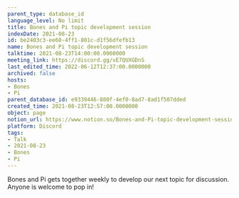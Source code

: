 ```yaml
---
parent_type: database_id
language_level: No limit
title: Bones and Pi topic development session
indexDate: 2021-08-23
id: be2403c3-ee60-4ff1-801c-d1f56dfefb13
name: Bones and Pi topic development session
talktime: 2021-08-23T14:00:00.0000000
meeting_link: https://discord.gg/vE7QUXGDnS
last_edited_time: 2022-06-12T12:37:00.0000000
archived: false
hosts:
- Bones
- Pi
parent_database_id: e9339446-880f-4ef0-8ad7-8ad1f507dded
created_time: 2021-08-23T12:57:00.0000000
object: page
notion_url: https://www.notion.so/Bones-and-Pi-topic-development-session-be2403c3ee604ff1801cd1f56dfefb13
platform: Discord
tags:
- Talk
- 2021-08-23
- Bones
- Pi
---
```


Bones and Pi gets together weekly to develop our next topic for discussion.
Anyone is welcome to pop in!










